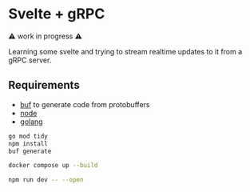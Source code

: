 # Svelte + gRPC

:warning: work in progress :warning:

Learning some svelte and trying to stream realtime updates to it from a gRPC server.

## Requirements

- [buf](buf.build) to generate code from protobuffers
- [node](nodejs.org)
- [golang](go.dev)

```sh
go mod tidy
npm install
buf generate
```

```sh
docker compose up --build
```

```bash
npm run dev -- --open
```
